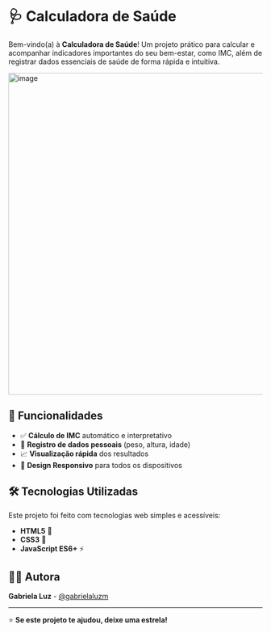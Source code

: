 # 🩺 Calculadora de Saúde

Bem-vindo(a) à **Calculadora de Saúde**! Um projeto prático para calcular e acompanhar indicadores importantes do seu bem-estar, como IMC, além de registrar dados essenciais de saúde de forma rápida e intuitiva.

<img width="1120" height="637" alt="image" src="https://github.com/user-attachments/assets/16477447-c138-450b-a029-eadabee6bac3" />

## 🚀 Funcionalidades

- ✅ **Cálculo de IMC** automático e interpretativo
- 📝 **Registro de dados pessoais** (peso, altura, idade)
- 📈 **Visualização rápida** dos resultados
- 📱 **Design Responsivo** para todos os dispositivos

## 🛠 Tecnologias Utilizadas

Este projeto foi feito com tecnologias web simples e acessíveis:

- **HTML5** 📄
- **CSS3** 🎨
- **JavaScript ES6+** ⚡

## 🙋‍♀️ Autora

**Gabriela Luz** - [@gabrielaluzm](https://github.com/gabrielaluzm)

---

⭐ **Se este projeto te ajudou, deixe uma estrela!**
